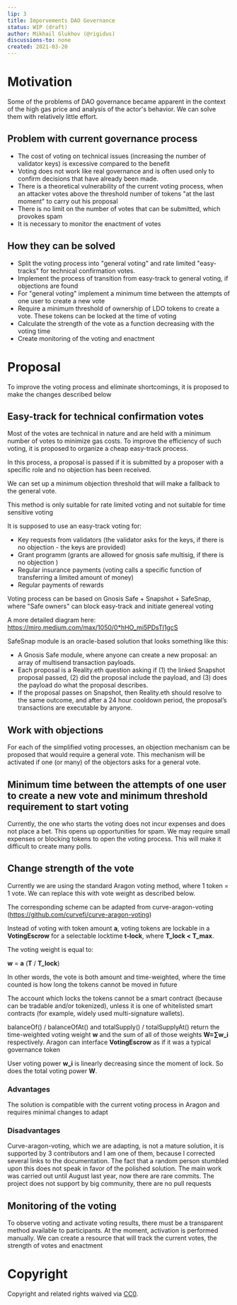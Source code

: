 ```yaml
---
lip: 3
title: Imporvements DAO Governance
status: WIP (draft)
author: Mikhail Glukhov (@rigidus)
discussions-to: none
created: 2021-03-20
---
```


# Motivation

Some of the problems of DAO governance became apparent in the context of the high gas price and analysis of the actor's behavior. We can solve them with relatively little effort.

## Problem with current governance process

* The cost of voting on technical issues (increasing the number of validator keys) is excessive compared to the benefit
* Voting does not work like real governance and is often used only to confirm decisions that have already been made.
* There is a theoretical vulnerability of the current voting process, when an attacker votes above the threshold number of tokens "at the last moment" to carry out his proposal
* There is no limit on the number of votes that can be submitted, which provokes spam
* It is necessary to monitor the enactment of votes

## How they can be solved

- Split the voting process into "general voting" and rate limited "easy-tracks" for technical confirmation votes.
- Implement the process of transition from easy-track to general voting, if objections are found
- For "general voting" implement a minimum time between the attempts of one user to create a new vote
- Require a minimum threshold of ownership of LDO tokens to create a vote. These tokens can be locked at the time of voting
- Calculate the strength of the vote as a function decreasing with the voting time
- Create monitoring of the voting and enactment

# Proposal

To improve the voting process and eliminate shortcomings, it is proposed to make the changes described below

## Easy-track for technical confirmation votes

Most of the votes are technical in nature and are held with a minimum number of votes to minimize gas costs. To improve the efficiency of such voting, it is proposed to organize a cheap easy-track process.

In this process, a proposal is passed if it is submitted by a proposer with a specific role and no objection has been received.

We can set up a minimum objection threshold that will make a fallback to the general vote.

This method is only suitable for rate limited voting and not suitable for time sensitive voting

It is supposed to use an easy-track voting for:
- Key requests from validators (the validator asks for the keys, if there is no objection - the keys are provided)
- Grant programm (grants are allowed for gnosis safe multisig, if there is no objection )
- Regular insurance payments (voting calls a specific function of transferring a limited amount of money)
- Regular payments of rewards

Voting process can be based on Gnosis Safe + Snapshot + SafeSnap, where "Safe owners" can block easy-track and initiate genereal voting

A more detailed diagram here: https://miro.medium.com/max/1050/0*hHO_mi5PDsTl1gcS

SafeSnap module is an oracle-based solution that looks something like this:

- A Gnosis Safe module, where anyone can create a new proposal: an array of multisend transaction payloads.
- Each proposal is a Reality.eth question asking if (1) the linked Snapshot proposal passed, (2) did the proposal include the payload, and (3) does the payload do what the proposal describes.
- If the proposal passes on Snapshot, then Reality.eth should resolve to the same outcome, and after a 24 hour cooldown period, the proposal’s transactions are executable by anyone.

## Work with objections

For each of the simplified voting processes, an objection mechanism can be proposed that would require a general vote. This mechanism will be activated if one (or many) of the objectors asks for a general vote.

## Minimum time between the attempts of one user to create a new vote and minimum threshold requirement to start voting

Currently, the one who starts the voting does not incur expenses and does not place a bet. This opens up opportunities for spam. We may require small expenses or blocking tokens to open the voting process. This will make it difficult to create many polls.

## Change strength of the vote

Currently we are using the standard Aragon voting method, where 1 token = 1 vote. We can replace this with vote weight as described below.

The corresponding scheme can be adapted from curve-aragon-voting (https://github.com/curvefi/curve-aragon-voting)

Instead of voting with token amount **a**, voting tokens are lockable in a **VotingEscrow** for a selectable locktime **t-lock**, where **T_lock < T_max**.

The voting weight is equal to:

**w** = **a** (**T** / **T_lock**)

In other words, the vote is both amount and time-weighted, where the time counted is how long the tokens cannot be moved in future

The account which locks the tokens cannot be a smart contract (because can be tradable and/or tokenized), unless it is one of whitelisted smart contracts (for example, widely used multi-signature wallets).

balanceOf() / balanceOfAt() and totalSupply() / totalSupplyAt() return the time-weighted voting weight **w** and the sum of all of those weights **W=∑w_i** respectively. Aragon can interface **VotingEscrow** as if it was a typical governance token

User voting power **w_i** is linearly decreasing since the moment of lock. So does the total voting power **W**.

### Advantages

The solution is compatible with the current voting process in Aragon and requires minimal changes to adapt

### Disadvantages

Curve-aragon-voting, which we are adapting, is not a mature solution, it is supported by 3 contributors and I am one of them, because I corrected several links to the documentation. The fact that a random person stumbled upon this does not speak in favor of the polished solution. The main work was carried out until August last year, now there are rare commits. The project does not support by big community, there are no pull requests

## Monitoring of the voting

To observe voting and activate voting results, there must be a transparent method available to participants. At the moment, activation is performed manually. We can create a resource that will track the current votes, the strength of votes and enactment

# Copyright
Copyright and related rights waived via [CC0](https://creativecommons.org/publicdomain/zero/1.0/).
